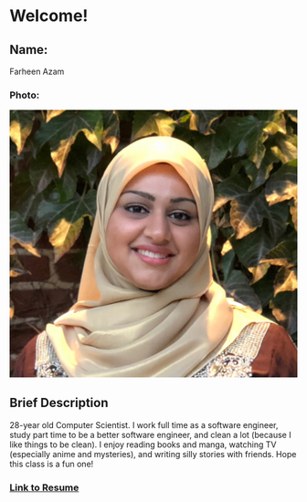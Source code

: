 # Welcome!

## Name:
Farheen Azam 

### Photo:
![Photo](Farheen.png)

## Brief Description
28-year old Computer Scientist. I work full time as a software engineer, study part time to be a better software engineer, and clean a lot (because I like things to be clean). I enjoy reading books and manga, watching TV (especially anime and mysteries), and writing silly stories with friends. Hope this class is a fun one!

### [Link to Resume](Resume.pdf)
